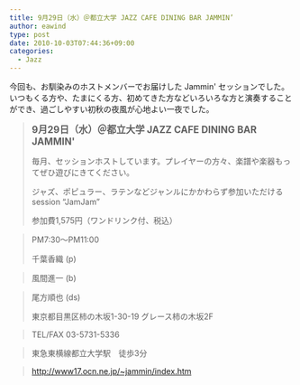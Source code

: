 ```yaml
---
title: 9月29日（水）＠都立大学 JAZZ CAFE DINING BAR JAMMIN’
author: eawind
type: post
date: 2010-10-03T07:44:36+09:00
categories:
  - Jazz
---
```

今回も、お馴染みのホストメンバーでお届けした Jammin' セッションでした。いつもくる方や、たまにくる方、初めてきた方などいろいろな方と演奏することができ、過ごしやすい初秋の夜風が心地よい一夜でした。

> **<big>9月29日（水）＠都立大学 JAZZ CAFE DINING BAR JAMMIN'</big>**
>
> 毎月、セッションホストしています。プレイヤーの方々、楽譜や楽器もってぜひ遊びにきてください。
>
> ジャズ、ポピュラー、ラテンなどジャンルにかかわらず参加いただけるsession &#8220;JamJam&#8221;
>
> 参加費1,575円（ワンドリンク付、税込）

> PM7:30〜PM11:00
>
> 千葉香織 (p)

> 風間進一 (b)

> 尾方順也 (ds)
>
> 東京都目黒区柿の木坂1-30-19 グレース柿の木坂2F

> TEL/FAX 03-5731-5336

> 東急東横線都立大学駅　徒歩3分

> http://www17.ocn.ne.jp/~jammin/index.htm
